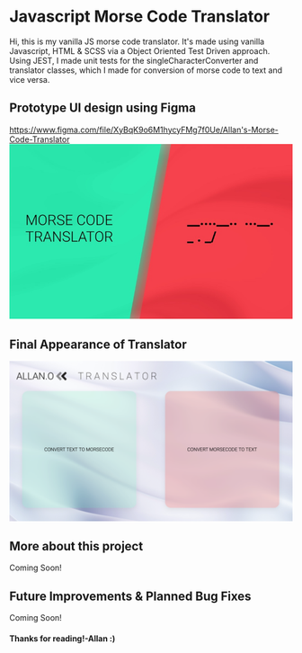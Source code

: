 # Javascript Morse Code Translator

Hi, this is my vanilla JS morse code translator. It's made using vanilla Javascript, HTML & SCSS via a Object Oriented Test Driven approach. Using JEST, I made unit tests for the singleCharacterConverter and translator classes, which I made for conversion of morse code to text and vice versa.

## Prototype UI design using Figma

https://www.figma.com/file/XyBqK9o6M1hycyFMg7f0Ue/Allan's-Morse-Code-Translator
![Figma Desktop Prototype](styles/images/figmaDesktop.jpeg)

## Final Appearance of Translator

![Final Appearance](styles/images/TranslatorDesktop.png)

## More about this project

Coming Soon!

## Future Improvements & Planned Bug Fixes

Coming Soon!

#### Thanks for reading!-Allan :)
